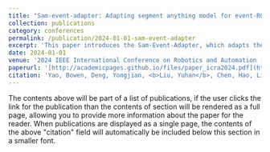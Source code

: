 ```yaml
---
title: "Sam-event-adapter: Adapting segment anything model for event-RGB semantic segmentation"
collection: publications
category: conferences
permalink: /publication/2024-01-01-sam-event-adapter
excerpt: 'This paper introduces the Sam-Event-Adapter, which adapts the Segment Anything Model for semantic segmentation using both event-based and RGB data, enhancing performance under challenging visual conditions.'
date: 2024-01-01
venue: '2024 IEEE International Conference on Robotics and Automation (ICRA)'
paperurl: '[http://academicpages.github.io/files/paper_icra2024.pdf](https://ieeexplore.ieee.org/abstract/document/10611127)'
citation: 'Yao, Bowen, Deng, Yongjian, <b>Liu, Yuhan</b>, Chen, Hao, Li, Youfu, and Yang, Zhen. (2024). &quot;Sam-event-adapter: Adapting segment anything model for event-RGB semantic segmentation.&quot; <i>Proceedings of the 2024 IEEE International Conference on Robotics and Automation (ICRA)</i>, 9093–9100.'
---
```



The contents above will be part of a list of publications, if the user clicks the link for the publication than the contents of section will be rendered as a full page, allowing you to provide more information about the paper for the reader. When publications are displayed as a single page, the contents of the above "citation" field will automatically be included below this section in a smaller font.
